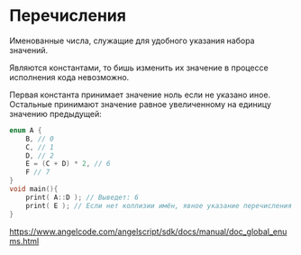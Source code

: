 # Перечисления

Именованные числа, служащие для удобного указания набора значений.

Являются константами, то бишь изменить их значение в процессе исполнения кода невозможно.

Первая константа принимает значение ноль если не указано иное. Остальные принимают значение равное увеличенному на
единицу значению предыдущей:

```C++
enum A {
    B, // 0
    C, // 1
    D, // 2
    E = (C + D) * 2, // 6
    F // 7
}
void main(){
    print( A::D ); // Выведет: 6
    print( E ); // Если нет коллизии имён, явное указание перечисления можно опустить
}
```

https://www.angelcode.com/angelscript/sdk/docs/manual/doc_global_enums.html